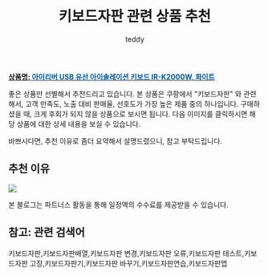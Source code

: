 ﻿---
layout: post
title: "키보드자판 관련 상품 추천"
author: teddy
categories: [ 가전제품 ]
tags: [키보드자판,키보드자판배열,키보드자판 변경,키보드자판 오류,키보드자판 테스트,키보드자판 고장,키보드자판기,키보드자판 바꾸기,키보드자판연습,키보드자판앱]
image: https://static.coupangcdn.com/image/retail/images/2017/07/26/14/2/11352ba5-1ad4-4183-ae30-5a85ae73c2bb.jpg 
description: "쿠팡에서 키보드자판 관련 상품으로 가장 고객 선호도가 높은 제품 중 하나입니다."
---

<a href="https://link.coupang.com/re/AFFSDP?lptag=AF7868842&pageKey=28762653&itemId=110392269&vendorItemId=3215307506&traceid=V0-153-bf7d5adbe1184c58"><b>상품명: <font color='#01579B'>아이리버 USB 유선 아이솔레이션 키보드 IR-K2000W, 화이트</font></b></a>

좋은 상품만 선별해서 추천드리고 있습니다.
본 상품은 쿠팡에서 "키보드자판" 와 관련해서, 고객 만족도, 노출 대비 판매율, 선호도가 가장 높은 제품 중의 하나입니다.
구매하셨을 때, 크게 후회가 되지 않을 상품으로 보시면 됩니다. 
다음 이미지를 클릭하시면 해당 상품에 대한 상세 내용을 보실 수 있습니다.

바쁘시다면, 추천 이유로 좀더 요약해서 설명드렸으니, 참고 부탁드립니다.

## 추천 이유 

<a href="https://link.coupang.com/re/AFFSDP?lptag=AF7868842&pageKey=28762653&itemId=110392269&vendorItemId=3215307506&traceid=V0-153-bf7d5adbe1184c58"><img src="https://thumbnail7.coupangcdn.com/thumbnails/remote/q89/image/product/content/vendorItem/2019/02/27/110392269/d4b50038-37b0-4c49-88aa-d5765f3aa99a.jpg"></a> 

본 블로그는 파트너스 활동을 통해 일정액의 수수료를 제공받을 수 있습니다.

## 참고: 관련 검색어    
키보드자판,키보드자판배열,키보드자판 변경,키보드자판 오류,키보드자판 테스트,키보드자판 고장,키보드자판기,키보드자판 바꾸기,키보드자판연습,키보드자판앱